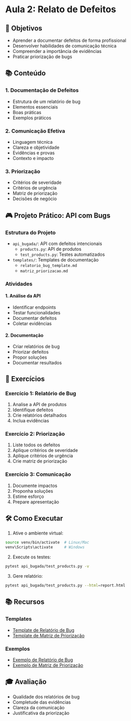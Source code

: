 # Aula 2: Relato de Defeitos

## 🎯 Objetivos
- Aprender a documentar defeitos de forma profissional
- Desenvolver habilidades de comunicação técnica
- Compreender a importância de evidências
- Praticar priorização de bugs

## 📚 Conteúdo

### 1. Documentação de Defeitos
- Estrutura de um relatório de bug
- Elementos essenciais
- Boas práticas
- Exemplos práticos

### 2. Comunicação Efetiva
- Linguagem técnica
- Clareza e objetividade
- Evidências e provas
- Contexto e impacto

### 3. Priorização
- Critérios de severidade
- Critérios de urgência
- Matriz de priorização
- Decisões de negócio

## 🎮 Projeto Prático: API com Bugs

### Estrutura do Projeto
- `api_bugada/`: API com defeitos intencionais
  - `products.py`: API de produtos
  - `test_products.py`: Testes automatizados
- `templates/`: Templates de documentação
  - `relatorio_bug_template.md`
  - `matriz_priorizacao.md`

### Atividades

#### 1. Análise da API
- Identificar endpoints
- Testar funcionalidades
- Documentar defeitos
- Coletar evidências

#### 2. Documentação
- Criar relatórios de bug
- Priorizar defeitos
- Propor soluções
- Documentar resultados

## 📝 Exercícios

### Exercício 1: Relatório de Bug
1. Analise a API de produtos
2. Identifique defeitos
3. Crie relatórios detalhados
4. Inclua evidências

### Exercício 2: Priorização
1. Liste todos os defeitos
2. Aplique critérios de severidade
3. Aplique critérios de urgência
4. Crie matriz de priorização

### Exercício 3: Comunicação
1. Documente impactos
2. Proponha soluções
3. Estime esforço
4. Prepare apresentação

## 🛠️ Como Executar

1. Ative o ambiente virtual:
```bash
source venv/bin/activate  # Linux/Mac
venv\Scripts\activate     # Windows
```

2. Execute os testes:
```bash
pytest api_bugada/test_products.py -v
```

3. Gere relatório:
```bash
pytest api_bugada/test_products.py --html=report.html
```

## 📚 Recursos

### Templates
- [Template de Relatório de Bug](templates/relatorio_bug_template.md)
- [Template de Matriz de Priorização](templates/matriz_priorizacao.md)

### Exemplos
- [Exemplo de Relatório de Bug](exemplos/relatorio_bug_exemplo.md)
- [Exemplo de Matriz de Priorização](exemplos/matriz_priorizacao_exemplo.md)

## 🎓 Avaliação

- Qualidade dos relatórios de bug
- Completude das evidências
- Clareza da comunicação
- Justificativa da priorização 